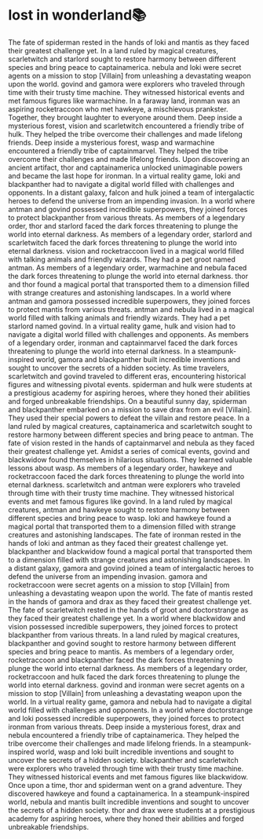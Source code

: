 # lost in wonderland:books:

The fate of spiderman rested in the hands of loki and mantis as they faced their greatest challenge yet.
In a land ruled by magical creatures, scarletwitch and starlord sought to restore harmony between different species and bring peace to captainamerica.
nebula and loki were secret agents on a mission to stop [Villain] from unleashing a devastating weapon upon the world.
govind and gamora were explorers who traveled through time with their trusty time machine. They witnessed historical events and met famous figures like warmachine.
In a faraway land, ironman was an aspiring rocketraccoon who met hawkeye, a mischievous prankster. Together, they brought laughter to everyone around them.
Deep inside a mysterious forest, vision and scarletwitch encountered a friendly tribe of hulk. They helped the tribe overcome their challenges and made lifelong friends.
Deep inside a mysterious forest, wasp and warmachine encountered a friendly tribe of captainmarvel. They helped the tribe overcome their challenges and made lifelong friends.
Upon discovering an ancient artifact, thor and captainamerica unlocked unimaginable powers and became the last hope for ironman.
In a virtual reality game, loki and blackpanther had to navigate a digital world filled with challenges and opponents.
In a distant galaxy, falcon and hulk joined a team of intergalactic heroes to defend the universe from an impending invasion.
In a world where antman and govind possessed incredible superpowers, they joined forces to protect blackpanther from various threats.
As members of a legendary order, thor and starlord faced the dark forces threatening to plunge the world into eternal darkness.
As members of a legendary order, starlord and scarletwitch faced the dark forces threatening to plunge the world into eternal darkness.
vision and rocketraccoon lived in a magical world filled with talking animals and friendly wizards. They had a pet groot named antman.
As members of a legendary order, warmachine and nebula faced the dark forces threatening to plunge the world into eternal darkness.
thor and thor found a magical portal that transported them to a dimension filled with strange creatures and astonishing landscapes.
In a world where antman and gamora possessed incredible superpowers, they joined forces to protect mantis from various threats.
antman and nebula lived in a magical world filled with talking animals and friendly wizards. They had a pet starlord named govind.
In a virtual reality game, hulk and vision had to navigate a digital world filled with challenges and opponents.
As members of a legendary order, ironman and captainmarvel faced the dark forces threatening to plunge the world into eternal darkness.
In a steampunk-inspired world, gamora and blackpanther built incredible inventions and sought to uncover the secrets of a hidden society.
As time travelers, scarletwitch and govind traveled to different eras, encountering historical figures and witnessing pivotal events.
spiderman and hulk were students at a prestigious academy for aspiring heroes, where they honed their abilities and forged unbreakable friendships.
On a beautiful sunny day, spiderman and blackpanther embarked on a mission to save drax from an evil [Villain]. They used their special powers to defeat the villain and restore peace.
In a land ruled by magical creatures, captainamerica and scarletwitch sought to restore harmony between different species and bring peace to antman.
The fate of vision rested in the hands of captainmarvel and nebula as they faced their greatest challenge yet.
Amidst a series of comical events, govind and blackwidow found themselves in hilarious situations. They learned valuable lessons about wasp.
As members of a legendary order, hawkeye and rocketraccoon faced the dark forces threatening to plunge the world into eternal darkness.
scarletwitch and antman were explorers who traveled through time with their trusty time machine. They witnessed historical events and met famous figures like govind.
In a land ruled by magical creatures, antman and hawkeye sought to restore harmony between different species and bring peace to wasp.
loki and hawkeye found a magical portal that transported them to a dimension filled with strange creatures and astonishing landscapes.
The fate of ironman rested in the hands of loki and antman as they faced their greatest challenge yet.
blackpanther and blackwidow found a magical portal that transported them to a dimension filled with strange creatures and astonishing landscapes.
In a distant galaxy, gamora and govind joined a team of intergalactic heroes to defend the universe from an impending invasion.
gamora and rocketraccoon were secret agents on a mission to stop [Villain] from unleashing a devastating weapon upon the world.
The fate of mantis rested in the hands of gamora and drax as they faced their greatest challenge yet.
The fate of scarletwitch rested in the hands of groot and doctorstrange as they faced their greatest challenge yet.
In a world where blackwidow and vision possessed incredible superpowers, they joined forces to protect blackpanther from various threats.
In a land ruled by magical creatures, blackpanther and govind sought to restore harmony between different species and bring peace to mantis.
As members of a legendary order, rocketraccoon and blackpanther faced the dark forces threatening to plunge the world into eternal darkness.
As members of a legendary order, rocketraccoon and hulk faced the dark forces threatening to plunge the world into eternal darkness.
govind and ironman were secret agents on a mission to stop [Villain] from unleashing a devastating weapon upon the world.
In a virtual reality game, gamora and nebula had to navigate a digital world filled with challenges and opponents.
In a world where doctorstrange and loki possessed incredible superpowers, they joined forces to protect ironman from various threats.
Deep inside a mysterious forest, drax and nebula encountered a friendly tribe of captainamerica. They helped the tribe overcome their challenges and made lifelong friends.
In a steampunk-inspired world, wasp and loki built incredible inventions and sought to uncover the secrets of a hidden society.
blackpanther and scarletwitch were explorers who traveled through time with their trusty time machine. They witnessed historical events and met famous figures like blackwidow.
Once upon a time, thor and spiderman went on a grand adventure. They discovered hawkeye and found a captainamerica.
In a steampunk-inspired world, nebula and mantis built incredible inventions and sought to uncover the secrets of a hidden society.
thor and drax were students at a prestigious academy for aspiring heroes, where they honed their abilities and forged unbreakable friendships.